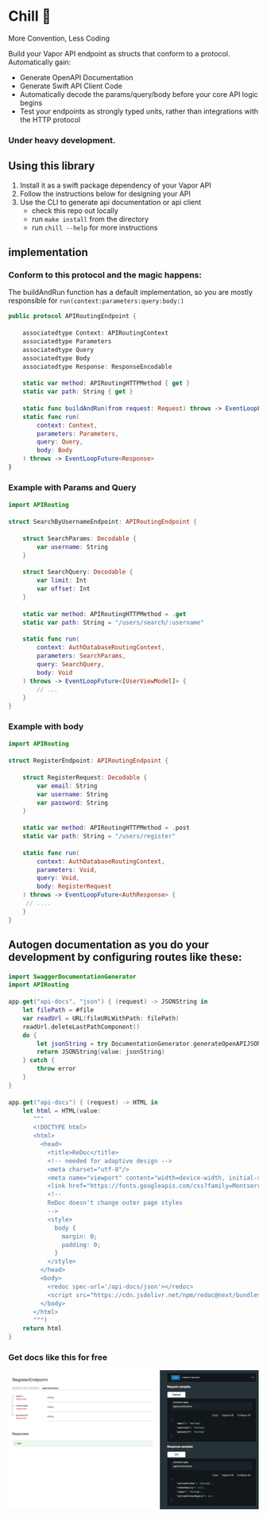 # Chill 🍦
More Convention, Less Coding

Build your Vapor API endpoint as structs that conform to a protocol. Automatically gain:
- Generate OpenAPI Documentation
- Generate Swift API Client Code
- Automatically decode the params/query/body before your core API logic begins
- Test your endpoints as strongly typed units, rather than integrations with the HTTP protocol

### Under heavy development. 

## Using this library
1. Install it as a swift package dependency of your Vapor API
2. Follow the instructions below for designing your API
3. Use the CLI to generate api documentation or api client
	- check this repo out locally
	- run `make install` from the directory
	- run `chill --help` for more instructions

## implementation

### Conform to this protocol and the magic happens:

The buildAndRun function has a default implementation, so you are mostly responsible for  `run(context:parameters:query:body:)` 
```swift
public protocol APIRoutingEndpoint {
    
    associatedtype Context: APIRoutingContext
    associatedtype Parameters
    associatedtype Query
    associatedtype Body
    associatedtype Response: ResponseEncodable
    
    static var method: APIRoutingHTTPMethod { get }
    static var path: String { get }
    
    static func buildAndRun(from request: Request) throws -> EventLoopFuture<Response>
    static func run(
        context: Context,
        parameters: Parameters,
        query: Query,
        body: Body
    ) throws -> EventLoopFuture<Response>
}
```


### Example with Params and Query
```swift
import APIRouting

struct SearchByUsernameEndpoint: APIRoutingEndpoint {
    
    struct SearchParams: Decodable {
        var username: String
    }
    
    struct SearchQuery: Decodable {
        var limit: Int
        var offset: Int
    }
    
    static var method: APIRoutingHTTPMethod = .get
    static var path: String = "/users/search/:username"
    
    static func run(
        context: AuthDatabaseRoutingContext,
        parameters: SearchParams,
        query: SearchQuery,
        body: Void
    ) throws -> EventLoopFuture<[UserViewModel]> {
        // ...
    }
}
```

### Example with body
```swift
import APIRouting

struct RegisterEndpoint: APIRoutingEndpoint {
    
    struct RegisterRequest: Decodable {
        var email: String
        var username: String
        var password: String
    }
    
    static var method: APIRoutingHTTPMethod = .post
    static var path: String = "/users/register"
    
    static func run(
        context: AuthDatabaseRoutingContext,
        parameters: Void,
        query: Void,
        body: RegisterRequest
    ) throws -> EventLoopFuture<AuthResponse> {
     // ....
    }
}

```

## Autogen documentation as you do your development by configuring routes like these:

```swift
import SwaggerDocumentationGenerator
import APIRouting

app.get("api-docs", "json") { (request) -> JSONString in
    let filePath = #file
    var readUrl = URL(fileURLWithPath: filePath)
    readUrl.deleteLastPathComponent()
    do {
        let jsonString = try DocumentationGenerator.generateOpenAPIJSONString(apiDirectoryUrl: readUrl)
        return JSONString(value: jsonString)
    } catch {
        throw error
    }
}

app.get("api-docs") { (request) -> HTML in
    let html = HTML(value:
       """
       <!DOCTYPE html>
       <html>
         <head>
           <title>ReDoc</title>
           <!-- needed for adaptive design -->
           <meta charset="utf-8"/>
           <meta name="viewport" content="width=device-width, initial-scale=1">
           <link href="https://fonts.googleapis.com/css?family=Montserrat:300,400,700|Roboto:300,400,700" rel="stylesheet">
           <!--
           ReDoc doesn't change outer page styles
           -->
           <style>
             body {
               margin: 0;
               padding: 0;
             }
           </style>
         </head>
         <body>
           <redoc spec-url='/api-docs/json'></redoc>
           <script src="https://cdn.jsdelivr.net/npm/redoc@next/bundles/redoc.standalone.js"> </script>
         </body>
       </html>
       """)
    return html
}

```

### Get docs like this for free

![Example](./example-docs.png)
